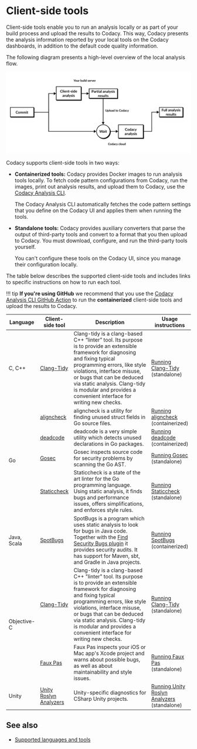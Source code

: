# Client-side tools

Client-side tools enable you to run an analysis locally or as part of your build process and upload the results to Codacy. This way, Codacy presents the analysis information reported by your local tools on the Codacy dashboards, in addition to the default code quality information.

The following diagram presents a high-level overview of the local analysis flow.

![Client-side analysis flow](images/client-side-analysis-flow.png)

Codacy supports client-side tools in two ways:

-   **Containerized tools:** Codacy provides Docker images to run analysis tools locally. To fetch code pattern configurations from Codacy, run the images, print out analysis results, and upload them to Codacy, use the [Codacy Analysis CLI](https://github.com/codacy/codacy-analysis-cli).

    The Codacy Analysis CLI automatically fetches the code pattern settings that you define on the Codacy UI and applies them when running the tools.

-   **Standalone tools:** Codacy provides auxiliary converters that parse the output of third-party tools and convert to a format that you then upload to Codacy. You must download, configure, and run the third-party tools yourself.

    You can't configure these tools on the Codacy UI, since you manage their configuration locally.

The table below describes the supported client-side tools and includes links to specific instructions on how to run each tool.

!!! tip
    **If you're using GitHub** <span class="skip-vale">we</span> recommend that you use the [Codacy Analysis CLI GitHub Action](https://github.com/codacy/codacy-analysis-cli-action#integration-with-codacy-for-client-side-tools) to run the **containerized** client-side tools and upload the results to Codacy.

<!--NOTE
    When adding a new supported tool, make sure that you update the following pages:

    docs/getting-started/supported-languages-and-tools.md
    docs/repositories-configure/local-analysis/client-side-tools.md (if the tool runs client-side)
    docs/repositories/security-monitor.md (if the tool reports security issues)
    docs/repositories-configure/configuring-code-patterns.md (supported configuration files table, or list of tools that don't support configuration files)
    docs/repositories-configure/codacy-configuration-file.md (list of tool short names to use on the Codacy configuration file)
-->

<table>
<colgroup>
<col/>
<col/>
<col style="width: 45%" />
<col/>
</colgroup>
<thead>
    <tr>
        <th>Language</th>
        <th>Client-side tool</th>
        <th>Description</th>
        <th>Usage instructions</th>
    </tr>
</thead>
<tbody>
    <tr>
        <td>C, C++</td>
        <td><a href="https://clang.llvm.org/extra/clang-tidy/">Clang-Tidy</a></td>
        <td>Clang-tidy is a clang-based C++ “linter” tool. Its purpose is to provide an extensible framework for diagnosing and fixing typical programming errors, like style violations, interface misuse, or bugs that can be deduced via static analysis. Clang-tidy is modular and provides a convenient interface for writing new checks.</td>
        <td><a href="https://github.com/codacy/codacy-clang-tidy#usage">Running Clang-Tidy</a> (standalone)</td>
    </tr>
    <tr>
        <td rowspan="4">Go</td>
        <td><a href="https://gitlab.com/opennota/check">aligncheck</a></td>
        <td>aligncheck is a utility for finding unused struct fields in Go source files.</td>
        <td><a href="../running-aligncheck/">Running aligncheck</a> (containerized)</td>
    </tr>
    <tr>
        <td><a href="https://github.com/tsenart/deadcode">deadcode</a></td>
        <td>deadcode is a <span class="skip-vale">very simple</span> utility which detects unused declarations in Go packages.</td>
        <td><a href="../running-deadcode/">Running deadcode</a> (containerized)</td>
    </tr>
    <tr>
        <td><a href="https://github.com/securego/gosec">Gosec</a></td>
        <td>Gosec inspects source code for security problems by scanning the Go AST.</td>
        <td><a href="https://github.com/codacy/codacy-gosec#usage">Running Gosec</a> (standalone)</td>
    </tr>
    <tr>
        <td><a href="https://staticcheck.io/">Staticcheck</a></td>
        <td>Staticcheck is a state of the art linter for the Go programming language. Using static analysis, it finds bugs and performance issues, offers simplifications, and enforces style rules.</td>
        <td><a href="https://github.com/codacy/codacy-staticcheck#usage">Running Staticcheck</a> (standalone)</td>
    </tr>
    <tr>
        <td>Java, Scala</td>
        <td><a href="https://spotbugs.github.io/">SpotBugs</a></td>
        <td>SpotBugs is a program which uses static analysis to look for bugs in Java code. Together with the <a href="http://find-sec-bugs.github.io/">Find Security Bugs plugin</a> it provides security audits. It has support for Maven, sbt, and Gradle in Java projects.</td>
        <td><a href="../running-spotbugs/">Running SpotBugs</a> (containerized)</td>
    </tr>
    <tr>
        <td rowspan="2">Objective-C</td>
        <td><a href="https://clang.llvm.org/extra/clang-tidy/">Clang-Tidy</a></td>
        <td>Clang-tidy is a clang-based C++ "linter" tool. Its purpose is to provide an extensible framework for diagnosing and fixing typical programming errors, like style violations, interface misuse, or bugs that can be deduced via static analysis. Clang-tidy is modular and provides a convenient interface for writing new checks.</td>
        <td><a href="https://github.com/codacy/codacy-clang-tidy#usage">Running Clang-Tidy</a> (standalone)</td>
    </tr>
    <tr>
        <td><a href="http://fauxpasapp.com/">Faux Pas</a></td>
        <td>Faux Pas inspects your iOS or Mac app's Xcode project and warns about possible bugs, as well as about maintainability and style issues.</td>
        <td><a href="https://github.com/codacy/codacy-faux-pas#usage">Running Faux Pas</a> (standalone)</td>
    </tr>
    <tr>
        <td>Unity</td>
        <td><a href="https://github.com/microsoft/Microsoft.Unity.Analyzers">Unity Roslyn Analyzers</a></td>
        <td>Unity-specific diagnostics for CSharp Unity projects.</td>
        <td><a href="https://github.com/codacy/codacy-roslyn#usage">Running Unity Roslyn Analyzers</a> (standalone)</td>
    </tr>
</table>

## See also

-   [Supported languages and tools](../../getting-started/supported-languages-and-tools.md)
